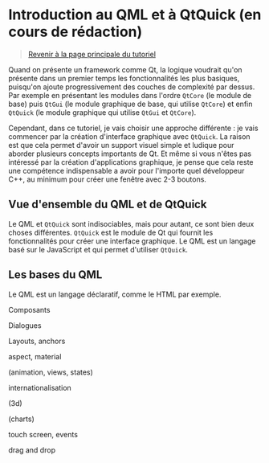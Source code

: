 
# Introduction au QML et à QtQuick (en cours de rédaction)

> [Revenir à la page principale du tutoriel](../README.md)

Quand on présente un framework comme Qt, la logique voudrait qu'on présente dans un premier temps les fonctionnalités les
plus basiques, puisqu'on ajoute progressivement des couches de complexité par dessus. Par exemple en présentant les modules
dans l'ordre `QtCore` (le module de base) puis `QtGui` (le module graphique de base, qui utilise `QtCore`) et enfin
`QtQuick` (le module graphique qui utilise `QtGui` et `QtCore`).

Cependant, dans ce tutoriel, je vais choisir une approche différente : je vais commencer par la création d'interface graphique
avec `QtQuick`. La raison est que cela permet d'avoir un support visuel simple et ludique pour aborder plusieurs concepts
importants de Qt. Et même si vous n'êtes pas intéressé par la création d'applications graphique, je pense que cela reste une
compétence indispensable a avoir pour l'importe quel développeur C++, au minimum pour créer une fenêtre avec 2-3 boutons.

## Vue d'ensemble du QML et de QtQuick

Le QML et `QtQuick` sont indisociables, mais pour autant, ce sont bien deux choses différentes. `QtQuick` est le module de
Qt qui fournit les fonctionnalités pour créer une interface graphique. Le QML est un langage basé sur le JavaScript et qui
permet d'utiliser `QtQuick`.

## Les bases du QML

Le QML est un langage déclaratif, comme le HTML par exemple. 




Composants
 
Dialogues

Layouts, anchors

aspect, material

(animation, views, states)

internationalisation

(3d)

(charts)

touch screen, events

drag and drop
